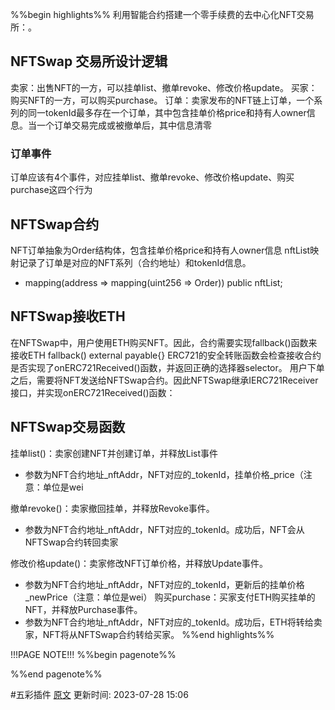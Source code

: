 %%begin highlights%%
利用智能合约搭建一个零手续费的去中心化NFT交易所：。

## NFTSwap 交易所设计逻辑​
卖家：出售NFT的一方，可以挂单list、撤单revoke、修改价格update。
买家：购买NFT的一方，可以购买purchase。
订单：卖家发布的NFT链上订单，一个系列的同一tokenId最多存在一个订单，其中包含挂单价格price和持有人owner信息。当一个订单交易完成或被撤单后，其中信息清零

### 订单事件
订单应该有4个事件，对应挂单list、撤单revoke、修改价格update、购买purchase这四个行为
## NFTSwap合约

NFT订单抽象为Order结构体，包含挂单价格price和持有人owner信息
nftList映射记录了订单是对应的NFT系列（合约地址）和tokenId信息。
- mapping(address => mapping(uint256 => Order)) public nftList;

## NFTSwap接收ETH
在NFTSwap中，用户使用ETH购买NFT。因此，合约需要实现fallback()函数来接收ETH
fallback() external payable{}
ERC721的安全转账函数会检查接收合约是否实现了onERC721Received()函数，并返回正确的选择器selector。
用户下单之后，需要将NFT发送给NFTSwap合约。因此NFTSwap继承IERC721Receiver接口，并实现onERC721Received()函数：

## NFTSwap交易函数
挂单list()：卖家创建NFT并创建订单，并释放List事件
- 参数为NFT合约地址_nftAddr，NFT对应的_tokenId，挂单价格_price（注意：单位是wei

撤单revoke()：卖家撤回挂单，并释放Revoke事件。
- 参数为NFT合约地址_nftAddr，NFT对应的_tokenId。成功后，NFT会从NFTSwap合约转回卖家

修改价格update()：卖家修改NFT订单价格，并释放Update事件。
- 参数为NFT合约地址_nftAddr，NFT对应的_tokenId，更新后的挂单价格_newPrice（注意：单位是wei）
购买purchase：买家支付ETH购买挂单的NFT，并释放Purchase事件。
- 参数为NFT合约地址_nftAddr，NFT对应的_tokenId。成功后，ETH将转给卖家，NFT将从NFTSwap合约转给买家。
%%end highlights%%

!!!PAGE NOTE!!!
%%begin pagenote%%

%%end pagenote%%

 #五彩插件 [原文](https://www.wtf.academy/solidity-application/NFTSwap/)
更新时间: 2023-07-28 15:06